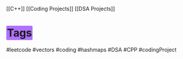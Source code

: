 
[[C++]]
[[Coding Projects]]
[[DSA Projects]]
# <span class = "purple highlight" style = "background-color: #a259ffd9;  border-radius: 3px; padding: 2px;"> Tags </span>
#leetcode #vectors #coding #hashmaps #DSA #CPP #codingProject 
